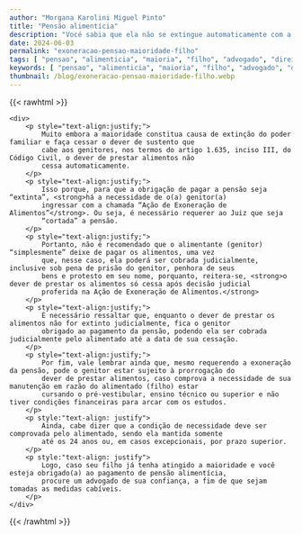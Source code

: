 ```yaml
---
author: "Morgana Karolini Miguel Pinto"
title: "Pensão alimentícia"
description: "Vocé sabia que ela não se extingue automaticamente com a maioridade do seu filho?"
date: 2024-06-03
permalink: "exoneracao-pensao-maioridade-filho"
tags: [ "pensao", "alimenticia", "maioria", "filho", "advogado", "direito" ]
keywords: [ "pensao", "alimenticia", "maioria", "filho", "advogado", "direito" ]
thumbnail: /blog/exoneracao-pensao-maioridade-filho.webp
---
```


{{< rawhtml >}}

    <div>
        <p style="text-align:justify;">
            Muito embora a maioridade constitua causa de extinção do poder familiar e faça cessar o dever de sustento que 
            cabe aos genitores, nos termos do artigo 1.635, inciso III, do Código Civil, o dever de prestar alimentos não 
            cessa automaticamente. 
        </p>
        <p style="text-align:justify;">
            Isso porque, para que a obrigação de pagar a pensão seja “extinta”, <strong>há a necessidade de o(a) genitor(a) 
            ingressar com a chamada “Ação de Exoneração de Alimentos”</strong>. Ou seja, é necessário requerer ao Juiz que seja 
            “cortada” a pensão.
        </p>
        <p style="text-align:justify;">
            Portanto, não é recomendado que o alimentante (genitor) “simplesmente” deixe de pagar os alimentos, uma vez 
            que, nesse caso, ela poderá ser cobrada judicialmente, inclusive sob pena de prisão do genitor, penhora de seus 
            bens e protesto em seu nome, porquanto, reitera-se, <strong>o dever de prestar os alimentos só cessa após decisão judicial
            proferida na Ação de Exoneração de Alimentos.</strong>
        </p>
        <p style="text-align:justify;">
            É necessário ressaltar que, enquanto o dever de prestar os alimentos não for extinto judicialmente, fica o genitor 
            obrigado ao pagamento da pensão, podendo ela ser cobrada judicialmente pelo alimentado até a data de sua cessação.
        </p>
        <p style="text-align:justify;">
            Por fim, vale lembrar ainda que, mesmo requerendo a exoneração da pensão, pode o genitor estar sujeito à prorrogação do 
            dever de prestar alimentos, caso comprova a necessidade de sua manutenção em razão do alimentado (filho) estar 
            cursando o pré-vestibular, ensino técnico ou superior e não tiver condições financeiras para arcar com os estudos.
        </p>
        <p style:"text-align: justify">
            Ainda, cabe dizer que a condição de necessidade deve ser comprovada pelo alimentado, sendo ela mantida somente 
            até os 24 anos ou, em casos excepcionais, por prazo superior.
        </p>
        <p style:"text-align: justify">
            Logo, caso seu filho já tenha atingido a maioridade e você esteja obrigado(a) ao pagamento de pensão alimentícia, 
            procure um advogado de sua confiança, a fim de que sejam tomadas as medidas cabíveis.
        </p>
    </div>

{{< /rawhtml >}}
